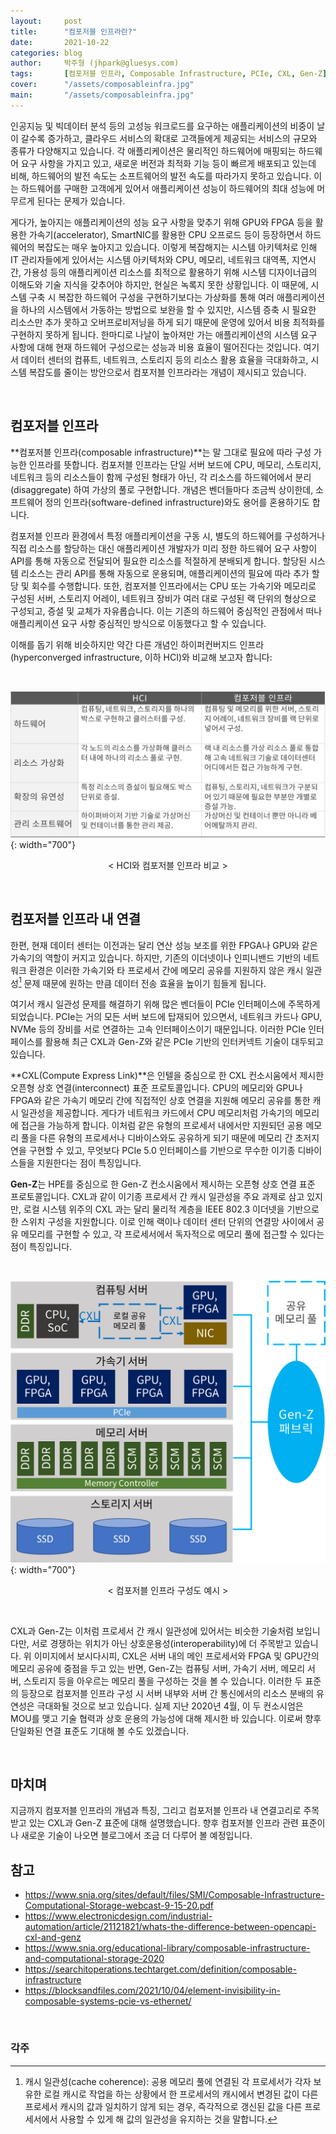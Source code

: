```yaml
---
layout:     post
title:      "컴포저블 인프라란?"
date:       2021-10-22
categories: blog
author:     박주형 (jhpark@gluesys.com)
tags:       [컴포저블 인프라, Composable Infrastructure, PCIe, CXL, Gen-Z]
cover:      "/assets/composableinfra.jpg"
main:       "/assets/composableinfra.jpg"
---
```


인공지능 및 빅데이터 분석 등의 고성능 워크로드를 요구하는 애플리케이션의 비중이 날이 갈수록 증가하고, 클라우드 서비스의 확대로 고객들에게 제공되는 서비스의 규모와 종류가 다양해지고 있습니다. 각 애플리케이션은 물리적인 하드웨어에 매핑되는 하드웨어 요구 사항을 가지고 있고, 새로운 버전과 최적화 기능 등이 빠르게 배포되고 있는데 비해, 하드웨어의 발전 속도는 소프트웨어의 발전 속도를 따라가지 못하고 있습니다. 이는 하드웨어를 구매한 고객에게 있어서 애플리케이션 성능이 하드웨어의 최대 성능에 머무르게 된다는 문제가 있습니다.  
  
게다가, 높아지는 애플리케이션의 성능 요구 사항을 맞추기 위해 GPU와 FPGA 등을 활용한 가속기(accelerator), SmartNIC를 활용한 CPU 오프로드 등이 등장하면서 하드웨어의 복잡도는 매우 높아지고 있습니다. 이렇게 복잡해지는 시스템 아키텍처로 인해 IT 관리자들에게 있어서는 시스템 아키텍처와 CPU, 메모리, 네트워크 대역폭, 지연시간, 가용성 등의 애플리케이션 리소스를 최적으로 활용하기 위해 시스템 디자이너급의 이해도와 기술 지식을 갖추어야 하지만, 현실은 녹록지 못한 상황입니다. 이 때문에, 시스템 구축 시 복잡한 하드웨어 구성을 구현하기보다는 가상화를 통해 여러 애플리케이션을 하나의 시스템에서 가동하는 방법으로 보완을 할 수 있지만, 시스템 증축 시 필요한 리소스만 추가 못하고 오버프로비저닝을 하게 되기 때문에 운영에 있어서 비용 최적화를 구현하지 못하게 됩니다. 한마디로 나날이 높아져만 가는 애플리케이션의 시스템 요구 사항에 대해 현재 하드웨어 구성으로는 성능과 비용 효율이 떨어진다는 것입니다. 여기서 데이터 센터의 컴퓨트, 네트워크, 스토리지 등의 리소스 활용 효율을 극대화하고, 시스템 복잡도를 줄이는 방안으로서 컴포저블 인프라라는 개념이 제시되고 있습니다.  
  
&nbsp;
  
## 컴포저블 인프라  
  
**컴포저블 인프라(composable infrastructure)**는 말 그대로 필요에 따라 구성 가능한 인프라를 뜻합니다. 컴포저블 인프라는 단일 서버 보드에 CPU, 메모리, 스토리지, 네트워크 등의 리소스들이 함께 구성된 형태가 아닌, 각 리소스를 하드웨어에서 분리(disaggregate) 하여 가상의 풀로 구현합니다. 개념은 벤더들마다 조금씩 상이한데, 소프트웨어 정의 인프라(software-defined infrastructure)와도 용어를 혼용하기도 합니다.  
  
컴포저블 인프라 환경에서 특정 애플리케이션을 구동 시, 별도의 하드웨어를 구성하거나 직접 리소스를 할당하는 대신 애플리케이션 개발자가 미리 정한 하드웨어 요구 사항이 API를 통해 자동으로 전달되어 필요한 리소스를 적절하게 분배되게 합니다. 할당된 시스템 리소스는 관리 API를 통해 자동으로 운용되며, 애플리케이션의 필요에 따라 추가 할당 및 회수를 수행합니다. 또한, 컴포저블 인프라에서는 CPU 또는 가속기와 메모리로 구성된 서버, 스토리지 어레이, 네트워크 장비가 여러 대로 구성된 랙 단위의 형상으로 구성되고, 증설 및 교체가 자유롭습니다. 이는 기존의 하드웨어 중심적인 관점에서 떠나 애플리케이션 요구 사항 중심적인 방식으로 이동했다고 할 수 있습니다.  
  
이해를 돕기 위해 비슷하지만 약간 다른 개념인 하이퍼컨버지드 인프라(hyperconverged infrastructure, 이하 HCI)와 비교해 보고자 합니다:  
  
&nbsp;
  
![Alt text](/assets/composableinfra_table.png){: width="700"}
<center>&#60; HCI와 컴포저블 인프라 비교 &#62;</center>
  
&nbsp;
  
## 컴포저블 인프라 내 연결  
  
한편, 현재 데이터 센터는 이전과는 달리 연산 성능 보조를 위한 FPGA나 GPU와 같은 가속기의 역할이 커지고 있습니다. 하지만, 기존의 이더넷이나 인피니밴드 기반의 네트워크 환경은 이러한 가속기와 타 프로세서 간에 메모리 공유를 지원하지 않은 캐시 일관성[^1] 문제 때문에 원하는 만큼 데이터 전송 효율을 높이기 힘들게 됩니다.  
  
여기서 캐시 일관성 문제를 해결하기 위해 많은 벤더들이 PCIe 인터페이스에 주목하게 되었습니다. PCIe는 거의 모든 서버 보드에 탑재되어 있으면서, 네트워크 카드나 GPU, NVMe 등의 장비를 서로 연결하는 고속 인터페이스이기 때문입니다. 이러한 PCIe 인터페이스를 활용해 최근 CXL과 Gen-Z와 같은 PCIe 기반의 인터커넥트 기술이 대두되고 있습니다.  
  
**CXL(Compute Express Link)**은 인텔을 중심으로 한 CXL 컨소시움에서 제시한 오픈형 상호 연결(interconnect) 표준 프로토콜입니다. CPU의 메모리와 GPU나 FPGA와 같은 가속기 메모리 간에 직접적인 상호 연결을 지원해 메모리 공유를 통한 캐시 일관성을 제공합니다. 게다가 네트워크 카드에서 CPU 메모리처럼 가속기의 메모리에 접근을 가능하게 합니다. 이처럼 같은 유형의 프로세서 내에서만 지원되던 공용 메모리 풀을 다른 유형의 프로세서나 디바이스와도 공유하게 되기 때문에 메모리 간 초저지연을 구현할 수 있고, 무엇보다 PCIe 5.0 인터페이스를 기반으로 무수한 이기종 디바이스들을 지원한다는 점이 특징입니다.  
  
**Gen-Z**는 HPE를 중심으로 한 Gen-Z 컨소시움에서 제시하는 오픈형 상호 연결 표준 프로토콜입니다. CXL과 같이 이기종 프로세서 간 캐시 일관성을 주요 과제로 삼고 있지만, 로컬 시스템 위주의 CXL 과는 달리 물리적 계층을 IEEE 802.3 이더넷을 기반으로 한 스위치 구성을 지원합니다. 이로 인해 랙이나 데이터 센터 단위의 연결망 사이에서 공유 메모리를 구현할 수 있고, 각 프로세서에서 독자적으로 메모리 풀에 접근할 수 있다는 점이 특징입니다.  
  
&nbsp;
  
![Alt text](/assets/composableinfra_cxlgenz.png){: width="700"}
<center>&#60; 컴포저블 인프라 구성도 예시 &#62;</center>
  
&nbsp;
  
CXL과 Gen-Z는 이처럼 프로세서 간 캐시 일관성에 있어서는 비슷한 기술처럼 보입니다만, 서로 경쟁하는 위치가 아닌 상호운용성(interoperability)에 더 주목받고 있습니다. 위 이미지에서 보시다시피, CXL은 서버 내의 메인 프로세서와 FPGA 및 GPU간의 메모리 공유에 중점을 두고 있는 반면, Gen-Z는 컴퓨팅 서버, 가속기 서버, 메모리 서버, 스토리지 등을 아우르는 메모리 풀을 구성하는 것을 볼 수 있습니다. 이러한 두 표준의 등장으로 컴포저블 인프라 구성 시 서버 내부와 서버 간 통신에서의 리소스 분배의 유연성은 극대화될 것으로 보고 있습니다. 실제 지난 2020년 4월, 이 두 컨소시엄은 MOU를 맺고 기술 협력과 상호 운용의 가능성에 대해 제시한 바 있습니다. 이로써 향후 단일화된 연결 표준도 기대해 볼 수도 있겠습니다.  
  
&nbsp;
  
## 마치며
  
지금까지 컴포저블 인프라의 개념과 특징, 그리고 컴포저블 인프라 내 연결고리로 주목받고 있는 CXL과 Gen-Z 표준에 대해 설명했습니다. 향후 컴포저블 인프라 관련 표준이나 새로운 기술이 나오면 블로그에서 조금 더 다루어 볼 예정입니다.  
  
## 참고
  
 * https://www.snia.org/sites/default/files/SMI/Composable-Infrastructure-Computational-Storage-webcast-9-15-20.pdf
 * https://www.electronicdesign.com/industrial-automation/article/21121821/whats-the-difference-between-opencapi-cxl-and-genz
 * https://www.snia.org/educational-library/composable-infrastructure-and-computational-storage-2020
 * https://searchitoperations.techtarget.com/definition/composable-infrastructure
 * https://blocksandfiles.com/2021/10/04/element-invisibility-in-composable-systems-pcie-vs-ethernet/
  
&nbsp;

### 각주
  
[^1]: 캐시 일관성(cache coherence): 공용 메모리 풀에 연결된 각 프로세서가 각자 보유한 로컬 캐시로 작업을 하는 상황에서 한 프로세서의 캐시에서 변경된 값이 다른 프로세서 캐시의 값과 일치하기 않게 되는 경우, 즉각적으로 갱신된 값을 다른 프로세서에서 사용할 수 있게 해 값의 일관성을 유지하는 것을 말합니다.